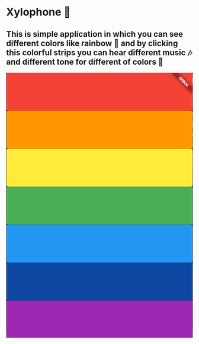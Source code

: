 # Xylophone 🎹

## This is simple application in which you can see different colors like rainbow 🌈 and by clicking this colorful strips you can hear different music 🎶 and different tone for different of colors 🤩<br>

<img src="ss.png">
